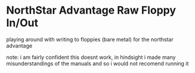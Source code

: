 # NorthStar Advantage Raw Floppy In/Out

playing around with writing to floppies (bare metal) for the northstar advantage

note: i am fairly confident this doesnt work, in hindsight i made many misunderstandings of the manuals and so i would not recomend running it
